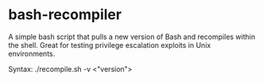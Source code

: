 # bash-recompiler
A simple bash script that pulls a new version of Bash and recompiles within the shell. Great for testing privilege escalation exploits in Unix environments.

Syntax: 
./recompile.sh -v <"version">
